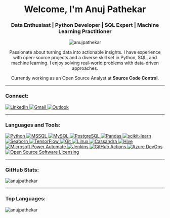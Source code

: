 <h1 align="center">Welcome, I'm Anuj Pathekar</h1>
<h3 align="center">Data Enthusiast | Python Developer | SQL Expert | Machine Learning Practitioner</h3>

<p align="center">
  <img src="https://komarev.com/ghpvc/?username=anujpathekar&label=Profile%20views&color=0e75b6&style=flat" alt="anujpathekar" />
</p>

<p align="center">
  Passionate about turning data into actionable insights. I have experience with open-source projects and a diverse skill set in Python, SQL, and machine learning. I enjoy solving real-world problems with data-driven approaches.
</p>

<p align="center">
  Currently working as an Open Source Analyst at <strong>Source Code Control</strong>.
</p>

---

<h3 align="left">Connect:</h3>
<p align="left">
  <a href="https://linkedin.com/in/anujnishapathekar" target="_blank">
    <img src="https://img.shields.io/badge/LinkedIn-0077B5?style=flat&logo=linkedin&logoColor=white" alt="LinkedIn" />
  </a>
  <a href="mailto:anujnishapathekar@gmail.com" target="_blank">
    <img src="https://img.shields.io/badge/Gmail-D14836?style=flat&logo=gmail&logoColor=white" alt="Gmail" />
  </a>
  <a href="mailto:anujpathekar@hotmail.com" target="_blank">
    <img src="https://img.shields.io/badge/Outlook-0078D4?style=flat&logo=microsoft-outlook&logoColor=white" alt="Outlook" />
  </a>
</p>

---

<h3 align="left">Languages and Tools:</h3>
<p align="left">
  <a href="https://www.python.org" target="_blank" rel="noreferrer">
    <img src="https://img.shields.io/badge/Python-3776AB?style=flat&logo=python&logoColor=white" alt="Python" />
  </a>
  <a href="https://www.microsoft.com/en-us/sql-server" target="_blank" rel="noreferrer">
    <img src="https://img.shields.io/badge/Microsoft%20SQL%20Server-CC2927?style=flat&logo=microsoft-sql-server&logoColor=white" alt="MSSQL" />
  </a>
  <a href="https://www.mysql.com/" target="_blank" rel="noreferrer">
    <img src="https://img.shields.io/badge/MySQL-4479A1?style=flat&logo=mysql&logoColor=white" alt="MySQL" />
  </a>
  <a href="https://www.postgresql.org" target="_blank" rel="noreferrer">
    <img src="https://img.shields.io/badge/PostgreSQL-336791?style=flat&logo=postgresql&logoColor=white" alt="PostgreSQL" />
  </a>
  <a href="https://pandas.pydata.org/" target="_blank" rel="noreferrer">
    <img src="https://img.shields.io/badge/Pandas-150458?style=flat&logo=pandas&logoColor=white" alt="Pandas" />
  </a>
  <a href="https://scikit-learn.org/" target="_blank" rel="noreferrer">
    <img src="https://img.shields.io/badge/scikit--learn-F7931E?style=flat&logo=scikit-learn&logoColor=white" alt="scikit-learn" />
  </a>
  <a href="https://seaborn.pydata.org/" target="_blank" rel="noreferrer">
    <img src="https://img.shields.io/badge/Seaborn-3776AB?style=flat&logo=seaborn&logoColor=white" alt="Seaborn" />
  </a>
  <a href="https://www.tensorflow.org" target="_blank" rel="noreferrer">
    <img src="https://img.shields.io/badge/TensorFlow-FF6F00?style=flat&logo=tensorflow&logoColor=white" alt="TensorFlow" />
  </a>
  <a href="https://git-scm.com/" target="_blank" rel="noreferrer">
    <img src="https://img.shields.io/badge/Git-F05032?style=flat&logo=git&logoColor=white" alt="Git" />
  </a>
  <a href="https://www.linux.org/" target="_blank" rel="noreferrer">
    <img src="https://img.shields.io/badge/Linux-FCC624?style=flat&logo=linux&logoColor=white" alt="Linux" />
  </a>
  <a href="https://cassandra.apache.org/" target="_blank" rel="noreferrer">
    <img src="https://img.shields.io/badge/Apache%20Cassandra-1287B1?style=flat&logo=apache-cassandra&logoColor=white" alt="Cassandra" />
  </a>
  <a href="https://hive.apache.org/" target="_blank" rel="noreferrer">
    <img src="https://img.shields.io/badge/Apache%20Hive-FDEE21?style=flat&logo=apache-hive&logoColor=black" alt="Hive" />
  </a>
  <!-- Added Tools -->
  <a href="https://powerautomate.microsoft.com/" target="_blank" rel="noreferrer">
    <img src="https://img.shields.io/badge/Microsoft%20Power%20Automate-0078D4?style=flat&logo=microsoft&logoColor=white" alt="Microsoft Power Automate" />
  </a>
  <a href="https://www.jenkins.io/" target="_blank" rel="noreferrer">
    <img src="https://img.shields.io/badge/Jenkins-D24939?style=flat&logo=jenkins&logoColor=white" alt="Jenkins" />
  </a>
  <a href="https://github.com/features/actions" target="_blank" rel="noreferrer">
    <img src="https://img.shields.io/badge/GitHub%20Actions-2088FF?style=flat&logo=github-actions&logoColor=white" alt="GitHub Actions" />
  </a>
  <a href="https://azure.microsoft.com/en-us/services/devops/" target="_blank" rel="noreferrer">
    <img src="https://img.shields.io/badge/Azure%20DevOps-0078D7?style=flat&logo=azure-devops&logoColor=white" alt="Azure DevOps" />
  </a>
  <a href="https://www.opensource.org/licenses" target="_blank" rel="noreferrer">
    <img src="https://img.shields.io/badge/Open%20Source%20Software%20Licensing-3DA639?style=flat&logo=open-source-initiative&logoColor=white" alt="Open Source Software Licensing" />
  </a>
</p>

---
<h3 align="left">GitHub Stats:</h3>
<p align="left">
  <img align="center" src="https://github-readme-stats.vercel.app/api?username=anujpathekar&show_icons=true&theme=default&hide_rank=true&hide_border=true&count_private=true&include_all_commits=true" alt="anujpathekar" />
</p>

---

<h3 align="left">Top Languages:</h3>
<p align="left">
  <img align="center" src="https://github-readme-stats.vercel.app/api/top-langs/?username=anujpathekar&layout=compact&theme=default&hide_border=true" alt="anujpathekar" />
</p>
